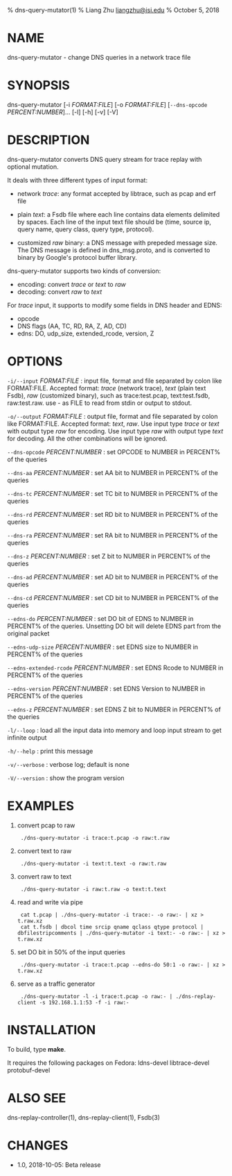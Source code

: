% dns-query-mutator(1)
% Liang Zhu <liangzhu@isi.edu>
% October 5, 2018

# NAME

dns-query-mutator - change DNS queries in a network trace file

# SYNOPSIS

dns-query-mutator [-i *FORMAT:FILE*] [-o *FORMAT:FILE*] [`--dns-opcode` *PERCENT:NUMBER*]...
                  [-l] [-h] [-v] [-V]

# DESCRIPTION

dns-query-mutator converts DNS query stream for trace replay with optional mutation. 

It deals with three different types of input format:

* network *trace*: any format accepted by libtrace, such as pcap and
  erf file

* plain *text*: a Fsdb file where each line contains data elements
  delimited by spaces.  Each line of the input text file should be
  (time, source ip, query name, query class, query type, protocol).

* customized *raw* binary: a DNS message with prepeded message size.
  The DNS message is defined in dns_msg.proto, and is converted to
  binary by Google's protocol buffer library.

dns-query-mutator supports two kinds of conversion:

* encoding: convert *trace* or *text* to *raw*
* decoding: convert *raw* to *text*

For *trace* input, it supports to modify some fields in DNS header and EDNS:

* opcode
* DNS flags (AA, TC, RD, RA, Z, AD, CD)
* edns: DO, udp_size, extended_rcode, version, Z

# OPTIONS

`-i/--input` *FORMAT:FILE*
:   input file, format and file separated by colon like FORMAT:FILE. Accepted format: *trace* (network trace), *text* (plain text Fsdb), *raw* (customized binary), such as trace:test.pcap, text:test.fsdb, raw:test.raw. use - as FILE to read from stdin or output to stdout.

`-o/--output` *FORMAT:FILE*
:   output file, format and file separated by colon like FORMAT:FILE. Accepted format: *text*, *raw*. Use input type *trace* or *text* with output type *raw* for encoding. Use input type *raw* with output type *text* for decoding. All the other combinations will be ignored.

`--dns-opcode` *PERCENT:NUMBER*
:   set OPCODE to NUMBER in PERCENT% of the queries

`--dns-aa` *PERCENT:NUMBER*
:   set AA bit to NUMBER in PERCENT% of the queries

`--dns-tc` *PERCENT:NUMBER*
:   set TC bit to NUMBER in PERCENT% of the queries

`--dns-rd` *PERCENT:NUMBER*
:   set RD bit to NUMBER in PERCENT% of the queries

`--dns-ra` *PERCENT:NUMBER*
:   set RA bit to NUMBER in PERCENT% of the queries

`--dns-z` *PERCENT:NUMBER*
:   set Z bit to NUMBER in PERCENT% of the queries

`--dns-ad` *PERCENT:NUMBER*
:   set AD bit to NUMBER in PERCENT% of the queries

`--dns-cd` *PERCENT:NUMBER*
:   set CD bit to NUMBER in PERCENT% of the queries

`--edns-do` *PERCENT:NUMBER*
:   set DO bit of EDNS to NUMBER in PERCENT% of the queries. Unsetting DO bit will delete EDNS part from the original packet

`--edns-udp-size` *PERCENT:NUMBER*
:   set EDNS size to NUMBER in PERCENT% of the queries

`--edns-extended-rcode` *PERCENT:NUMBER*
:   set EDNS Rcode to NUMBER in PERCENT% of the queries

`--edns-version` *PERCENT:NUMBER*
:   set EDNS Version to NUMBER in PERCENT% of the queries

`--edns-z` *PERCENT:NUMBER*
:   set EDNS Z bit to NUMBER in PERCENT% of the queries

`-l/--loop`
:   load all the input data into memory and loop input stream to get infinite output

`-h/--help`
:   print this message

`-v/--verbose`
:   verbose log; default is none

`-V/--version`
:   show the program version

# EXAMPLES

1. convert pcap to raw

        ./dns-query-mutator -i trace:t.pcap -o raw:t.raw

2. convert text to raw

        ./dns-query-mutator -i text:t.text -o raw:t.raw

3. convert raw to text

        ./dns-query-mutator -i raw:t.raw -o text:t.text

4. read and write via pipe

        cat t.pcap | ./dns-query-mutator -i trace:- -o raw:- | xz > t.raw.xz
        cat t.fsdb | dbcol time srcip qname qclass qtype protocol | dbfilestripcomments | ./dns-query-mutator -i text:- -o raw:- | xz > t.raw.xz

5. set DO bit in 50% of the input queries

        ./dns-query-mutator -i trace:t.pcap --edns-do 50:1 -o raw:- | xz > t.raw.xz

6. serve as a traffic generator

        ./dns-query-mutator -l -i trace:t.pcap -o raw:- | ./dns-replay-client -s 192.168.1.1:53 -f -i raw:-

# INSTALLATION

To build, type **make**.

It requires the following packages on Fedora:
   ldns-devel
   libtrace-devel
   protobuf-devel

# ALSO SEE

dns-replay-controller(1), dns-replay-client(1), Fsdb(3)

# CHANGES

* 1.0, 2018-10-05: Beta release
